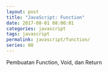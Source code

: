 ```yaml
---
layout: post
title: "JavaScript: Function"
date: 2017-08-01 08:00:01
categories: javascript
tags: javascript
permalink: javascript/function/
series: 08
---
```


Pembuatan Function, Void, dan Return